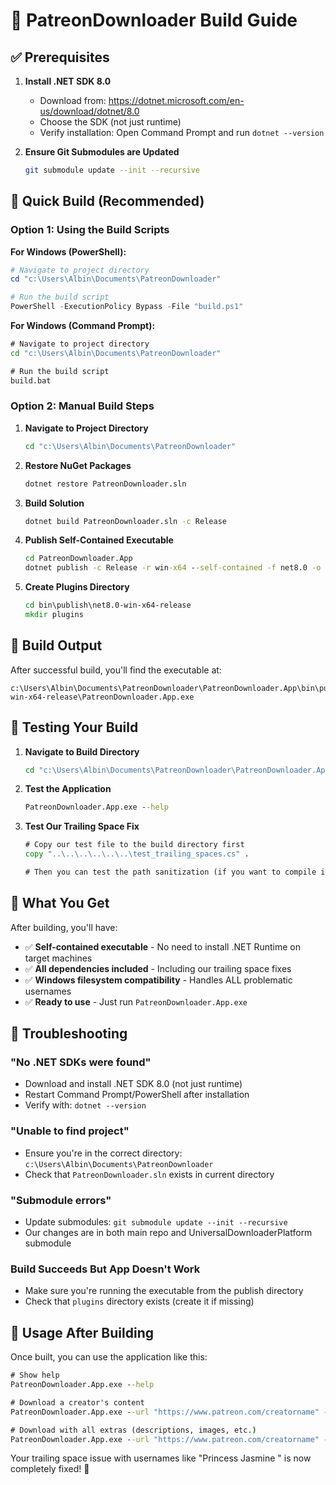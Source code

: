 # 🔨 PatreonDownloader Build Guide

## ✅ Prerequisites

1. **Install .NET SDK 8.0**
   - Download from: https://dotnet.microsoft.com/en-us/download/dotnet/8.0
   - Choose the SDK (not just runtime)
   - Verify installation: Open Command Prompt and run `dotnet --version`

2. **Ensure Git Submodules are Updated**
   ```bash
   git submodule update --init --recursive
   ```

## 🚀 Quick Build (Recommended)

### Option 1: Using the Build Scripts

**For Windows (PowerShell):**
```powershell
# Navigate to project directory
cd "c:\Users\Albin\Documents\PatreonDownloader"

# Run the build script
PowerShell -ExecutionPolicy Bypass -File "build.ps1"
```

**For Windows (Command Prompt):**
```cmd
# Navigate to project directory
cd "c:\Users\Albin\Documents\PatreonDownloader"

# Run the build script
build.bat
```

### Option 2: Manual Build Steps

1. **Navigate to Project Directory**
   ```cmd
   cd "c:\Users\Albin\Documents\PatreonDownloader"
   ```

2. **Restore NuGet Packages**
   ```cmd
   dotnet restore PatreonDownloader.sln
   ```

3. **Build Solution**
   ```cmd
   dotnet build PatreonDownloader.sln -c Release
   ```

4. **Publish Self-Contained Executable**
   ```cmd
   cd PatreonDownloader.App
   dotnet publish -c Release -r win-x64 --self-contained -f net8.0 -o bin\publish\net8.0-win-x64-release
   ```

5. **Create Plugins Directory**
   ```cmd
   cd bin\publish\net8.0-win-x64-release
   mkdir plugins
   ```

## 📁 Build Output

After successful build, you'll find the executable at:
```
c:\Users\Albin\Documents\PatreonDownloader\PatreonDownloader.App\bin\publish\net8.0-win-x64-release\PatreonDownloader.App.exe
```

## 🧪 Testing Your Build

1. **Navigate to Build Directory**
   ```cmd
   cd "c:\Users\Albin\Documents\PatreonDownloader\PatreonDownloader.App\bin\publish\net8.0-win-x64-release"
   ```

2. **Test the Application**
   ```cmd
   PatreonDownloader.App.exe --help
   ```

3. **Test Our Trailing Space Fix**
   ```cmd
   # Copy our test file to the build directory first
   copy "..\..\..\..\..\..\test_trailing_spaces.cs" .
   
   # Then you can test the path sanitization (if you want to compile it)
   ```

## 🎯 What You Get

After building, you'll have:
- ✅ **Self-contained executable** - No need to install .NET Runtime on target machines
- ✅ **All dependencies included** - Including our trailing space fixes
- ✅ **Windows filesystem compatibility** - Handles ALL problematic usernames
- ✅ **Ready to use** - Just run `PatreonDownloader.App.exe`

## 🔧 Troubleshooting

### "No .NET SDKs were found"
- Download and install .NET SDK 8.0 (not just runtime)
- Restart Command Prompt/PowerShell after installation
- Verify with: `dotnet --version`

### "Unable to find project"
- Ensure you're in the correct directory: `c:\Users\Albin\Documents\PatreonDownloader`
- Check that `PatreonDownloader.sln` exists in current directory

### "Submodule errors"
- Update submodules: `git submodule update --init --recursive`
- Our changes are in both main repo and UniversalDownloaderPlatform submodule

### Build Succeeds But App Doesn't Work
- Make sure you're running the executable from the publish directory
- Check that `plugins` directory exists (create it if missing)

## 📝 Usage After Building

Once built, you can use the application like this:

```cmd
# Show help
PatreonDownloader.App.exe --help

# Download a creator's content
PatreonDownloader.App.exe --url "https://www.patreon.com/creatorname" --download-directory "C:\Downloads\Patreon"

# Download with all extras (descriptions, images, etc.)
PatreonDownloader.App.exe --url "https://www.patreon.com/creatorname" --download-directory "C:\Downloads\Patreon" --descriptions --embeds --campaign-images --json
```

Your trailing space issue with usernames like "Princess Jasmine " is now completely fixed! 🎉
